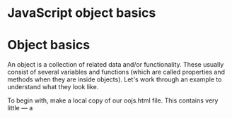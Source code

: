 # JavaScript object basics

# Object basics
An object is a collection of related data and/or functionality. These usually consist of several variables and functions (which are called properties and methods when they are inside objects). Let's work through an example to understand what they look like.

To begin with, make a local copy of our oojs.html file. This contains very little — a <script> element for us to write our source code into. We'll use this as a basis for exploring basic object syntax. While working with this example you should have your developer tools JavaScript console open and ready to type in some commands.

|JS               |
|------------|
|const person = {};|

Now open your browser's JavaScript console, enter person into it, and press Enter/Return. You should get a result similar to one of the below lines:
```
[object Object]
Object { }
{ }
```

Congratulations, you've just created your first object. Job done! But this is an empty object, so we can't really do much with it. Let's update the JavaScript object in our file to look like this:

|   JS |
|--|
```
const person = {
  name: ["Bob", "Smith"],
  age: 32,
  bio: function () {
    console.log(`${this.name[0]} ${this.name[1]} is ${this.age} years old.`);
  },
  introduceSelf: function () {
    console.log(`Hi! I'm ${this.name[0]}.`);
  },
};
```
After saving and refreshing, try entering some of the following into the JavaScript console on your browser devtools:

|JS|
|--------------------|
```
person.name;
person.name[0];
person.age;
person.bio();
// "Bob Smith is 32 years old."
person.introduceSelf();
// "Hi! I'm Bob."
```
You have now got some data and functionality inside your object, and are now able to access them with some nice simple syntax!
